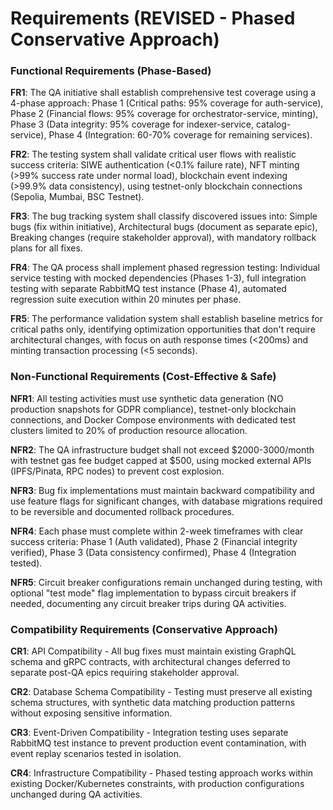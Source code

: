 # Requirements (REVISED - Phased Conservative Approach)

### Functional Requirements (Phase-Based)

**FR1**: The QA initiative shall establish comprehensive test coverage using a 4-phase approach: Phase 1 (Critical paths: 95% coverage for auth-service), Phase 2 (Financial flows: 95% coverage for orchestrator-service, minting), Phase 3 (Data integrity: 95% coverage for indexer-service, catalog-service), Phase 4 (Integration: 60-70% coverage for remaining services).

**FR2**: The testing system shall validate critical user flows with realistic success criteria: SIWE authentication (<0.1% failure rate), NFT minting (>99% success rate under normal load), blockchain event indexing (>99.9% data consistency), using testnet-only blockchain connections (Sepolia, Mumbai, BSC Testnet).

**FR3**: The bug tracking system shall classify discovered issues into: Simple bugs (fix within initiative), Architectural bugs (document as separate epic), Breaking changes (require stakeholder approval), with mandatory rollback plans for all fixes.

**FR4**: The QA process shall implement phased regression testing: Individual service testing with mocked dependencies (Phases 1-3), full integration testing with separate RabbitMQ test instance (Phase 4), automated regression suite execution within 20 minutes per phase.

**FR5**: The performance validation system shall establish baseline metrics for critical paths only, identifying optimization opportunities that don't require architectural changes, with focus on auth response times (<200ms) and minting transaction processing (<5 seconds).

### Non-Functional Requirements (Cost-Effective & Safe)

**NFR1**: All testing activities must use synthetic data generation (NO production snapshots for GDPR compliance), testnet-only blockchain connections, and Docker Compose environments with dedicated test clusters limited to 20% of production resource allocation.

**NFR2**: The QA infrastructure budget shall not exceed $2000-3000/month with testnet gas fee budget capped at $500, using mocked external APIs (IPFS/Pinata, RPC nodes) to prevent cost explosion.

**NFR3**: Bug fix implementations must maintain backward compatibility and use feature flags for significant changes, with database migrations required to be reversible and documented rollback procedures.

**NFR4**: Each phase must complete within 2-week timeframes with clear success criteria: Phase 1 (Auth validated), Phase 2 (Financial integrity verified), Phase 3 (Data consistency confirmed), Phase 4 (Integration tested).

**NFR5**: Circuit breaker configurations remain unchanged during testing, with optional "test mode" flag implementation to bypass circuit breakers if needed, documenting any circuit breaker trips during QA activities.

### Compatibility Requirements (Conservative Approach)

**CR1**: API Compatibility - All bug fixes must maintain existing GraphQL schema and gRPC contracts, with architectural changes deferred to separate post-QA epics requiring stakeholder approval.

**CR2**: Database Schema Compatibility - Testing must preserve all existing schema structures, with synthetic data matching production patterns without exposing sensitive information.

**CR3**: Event-Driven Compatibility - Integration testing uses separate RabbitMQ test instance to prevent production event contamination, with event replay scenarios tested in isolation.

**CR4**: Infrastructure Compatibility - Phased testing approach works within existing Docker/Kubernetes constraints, with production configurations unchanged during QA activities.
